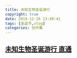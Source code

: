 ```yaml
---
title: 未知生物圣诞游行
copyright: true
date: 2019-12-26 13:49:41
tags: [圣诞节,vlog]
categories: 创作集
---
```


## [未知生物圣诞游行 直通](https://www.bilibili.com/video/av80718385/)